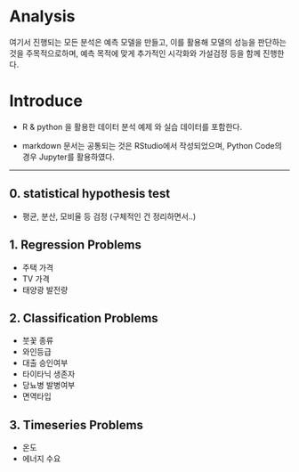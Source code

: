 # Analysis

 여기서 진행되는 모든 분석은 예측 모델을 만들고, 이를 활용해 모델의 성능을 판단하는 것을 주목적으로하며, 예측 목적에 맞게 추가적인 시각화와 가설검정 등을 함께 진행한다.
 

# Introduce

- R & python 을 활용한 데이터 분석 예제 와 실습 데이터를 포함한다.

* markdown 문서는 공통되는 것은 RStudio에서 작성되었으며, Python Code의 경우 Jupyter를 활용하였다.


---

## 0. statistical hypothesis test 
- 평균, 분산, 모비율 등 검정 (구체적인 건 정리하면서..) 


## 1. Regression Problems

- 주택 가격
- TV 가격
- 태양광 발전량 

## 2. Classification Problems

- 붓꽃 종류
- 와인등급
- 대출 승인여부
- 타이타닉 생존자 
- 당뇨병 발병여부
- 면역타입

## 3. Timeseries Problems

- 온도 
- 에너지 수요
